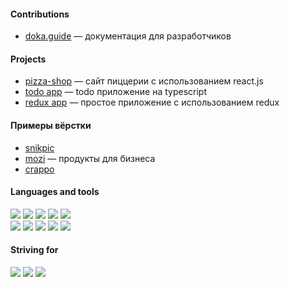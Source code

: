 #### Contributions
* [doka.guide](https://doka.guide/people/kalpovskii/) — документация для разработчиков
#### Projects 
* [pizza-shop](https://github.com/kalpovskii/pizza-react) — сайт пиццерии с использованием react.js
* [todo app](https://github.com/kalpovskii/todo-ts) — todo приложение на typescript
* [redux app](https://github.com/kalpovskii/basic-redux) — простое приложение с использованием redux
#### Примеры вёрстки
* [snikpic](https://github.com/kalpovskii/snikpic)
* [mozi](https://github.com/kalpovskii/mozi) — продукты для бизнеса
* [crappo](https://github.com/kalpovskii/crappo)

#### Languages and tools
![](https://img.shields.io/badge/-javascript-black?style=flat-square&logo=javascript)
![](https://img.shields.io/badge/-react-black?style=flat-square&logo=react)
![](https://img.shields.io/badge/-laravel-black?style=flat-square&logo=laravel)
![](https://img.shields.io/badge/-git-black?style=flat-square&logo=git)
![](https://img.shields.io/badge/-sass-black?style=flat-square&logo=sass)<br>
![](https://img.shields.io/badge/-redux-black?style=flat-square&logo=redux)
![](https://img.shields.io/badge/-postman-black?style=flat-square&logo=postman)
![](https://img.shields.io/badge/-docker-black?style=flat-square&logo=docker)
![](https://img.shields.io/badge/-ubuntu-black?style=flat-square&logo=ubuntu)
![](https://img.shields.io/badge/-gulp-black?style=flat-square&logo=gulp)
#### Striving for
![](https://img.shields.io/badge/-typescript-black?style=flat-square&logo=typescript)
![](https://img.shields.io/badge/-node.js-black?style=flat-square&logo=node.js)
![](https://img.shields.io/badge/-jest-black?style=flat-square&logo=jest)
